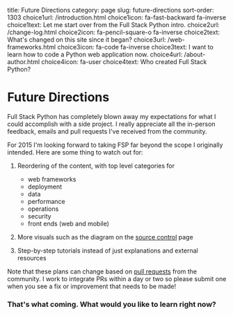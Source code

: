 title: Future Directions
category: page
slug: future-directions
sort-order: 1303
choice1url: /introduction.html
choice1icon: fa-fast-backward fa-inverse
choice1text: Let me start over from the Full Stack Python intro.
choice2url: /change-log.html
choice2icon: fa-pencil-square-o fa-inverse
choice2text: What's changed on this site since it began?
choice3url: /web-frameworks.html
choice3icon: fa-code fa-inverse
choice3text: I want to learn how to code a Python web application now.
choice4url: /about-author.html
choice4icon: fa-user
choice4text: Who created Full Stack Python?


# Future Directions
Full Stack Python has completely blown away my expectations for what I could
accomplish with a side project. I really appreciate all the in-person feedback,
emails and pull requests I've received from the community.

For 2015 I'm looking forward to taking FSP far beyond the scope I originally
intended. Here are some thing to watch out for:

1. Reordering of the content, with top level categories for 

    * web frameworks
    * deployment
    * data
    * performance
    * operations
    * security
    * front ends (web and mobile)

1. More visuals such as the diagram on the 
   [source control](/source-control.html) page

1. Step-by-step tutorials instead of just explanations and external resources


Note that these plans can change based on 
[pull requests](https://github.com/makaimc/fullstackpython.github.com/pulls)
from the community. I work to integrate PRs within a day or two so please 
submit one when you see a fix or improvement that needs to be made!


### That's what coming. What would you like to learn right now?
